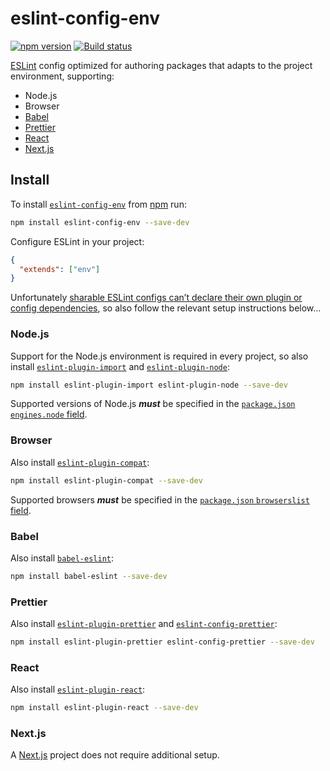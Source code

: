 # eslint-config-env

[![npm version](https://badgen.net/npm/v/eslint-config-env)](https://npm.im/eslint-config-env) [![Build status](https://travis-ci.org/jaydenseric/eslint-config-env.svg?branch=master)](https://travis-ci.org/jaydenseric/eslint-config-env)

[ESLint](https://eslint.org) config optimized for authoring packages that adapts to the project environment, supporting:

- Node.js
- Browser
- [Babel](https://babeljs.io)
- [Prettier](https://prettier.io)
- [React](https://reactjs.org)
- [Next.js](https://nextjs.org)

## Install

To install [`eslint-config-env`](https://npm.im/eslint-config-env) from [npm](https://npmjs.com) run:

```sh
npm install eslint-config-env --save-dev
```

Configure ESLint in your project:

```json
{
  "extends": ["env"]
}
```

Unfortunately [sharable ESLint configs can’t declare their own plugin or config dependencies](https://github.com/eslint/eslint/issues/3458), so also follow the relevant setup instructions below…

### Node.js

Support for the Node.js environment is required in every project, so also install [`eslint-plugin-import`](https://npm.im/eslint-plugin-import) and [`eslint-plugin-node`](https://npm.im/eslint-plugin-node):

```sh
npm install eslint-plugin-import eslint-plugin-node --save-dev
```

Supported versions of Node.js **_must_** be specified in the [`package.json` `engines.node` field](https://docs.npmjs.com/files/package.json#engines).

### Browser

Also install [`eslint-plugin-compat`](https://npm.im/eslint-plugin-compat):

```sh
npm install eslint-plugin-compat --save-dev
```

Supported browsers **_must_** be specified in the [`package.json` `browserslist` field](https://github.com/browserslist/browserslist#packagejson).

### Babel

Also install [`babel-eslint`](https://npm.im/babel-eslint):

```sh
npm install babel-eslint --save-dev
```

### Prettier

Also install [`eslint-plugin-prettier`](https://npm.im/eslint-plugin-prettier) and [`eslint-config-prettier`](https://npm.im/eslint-config-prettier):

```sh
npm install eslint-plugin-prettier eslint-config-prettier --save-dev
```

### React

Also install [`eslint-plugin-react`](https://npm.im/eslint-plugin-react):

```sh
npm install eslint-plugin-react --save-dev
```

### Next.js

A [Next.js](https://nextjs.org) project does not require additional setup.
